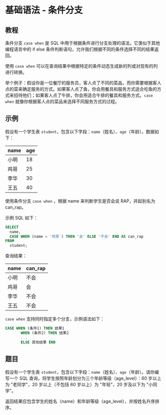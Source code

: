 # 基础语法 - 条件分支

## 教程

条件分支 `case when` 是 SQL 中用于根据条件进行分支处理的语法。它类似于其他编程语言中的 if else 条件判断语句，允许我们根据不同的条件选择不同的结果返回。

使用 `case when` 可以在查询结果中根据特定的条件动态生成新的列或对现有的列进行转换。

举个例子：假设你是一位餐厅的服务员，客人点了不同的菜品，而你需要根据客人点的菜来确定服务的方式。如果客人点了鱼，你会用餐具和服务方式适合吃鱼的方式来招待他们；如果客人点了牛排，你会用适合牛排的餐具和服务方式。`case when` 就像你根据客人点的菜品来选择不同服务方式的过程。



## 示例
假设有一个学生表 `student`，包含以下字段：`name`（姓名）、`age`（年龄）。数据如下：

| name  | age |
|-------|-----|
| 小明  | 18  |
| 鸡哥  | 25  |
| 李华  | 30  |
| 王五  | 40  |



使用条件分支 `case when` ，根据 name 来判断学生是否会说 RAP，并起别名为 can_rap。

示例 SQL 如下：

```sql
SELECT
  name,
  CASE WHEN (name = '鸡哥') THEN '会' ELSE '不会' END AS can_rap
FROM
  student;
```



查询结果：

| name  | can_rap |
|-------|---------|
| 小明  | 不会    |
| 鸡哥  | 会      |
| 李华  | 不会    |
| 王五  | 不会    |



`case when` 支持同时指定多个分支，示例语法如下：

```sql
CASE WHEN (条件1) THEN 结果1
	   WHEN (条件2) THEN 结果2
	   ...
	   ELSE 其他结果 END
```



## 题目

假设有一个学生表 `student`，包含以下字段：`name`（姓名）、`age`（年龄）。请你编写一个 SQL 查询，将学生按照年龄划分为三个年龄等级（age_level）：60 岁以上为 "老同学"，20 岁以上（不包括 60 岁以上）为 "年轻"，20 岁及以下为 "小同学"。

返回结果应包含学生的姓名（name）和年龄等级（age_level），并按姓名升序排序。
